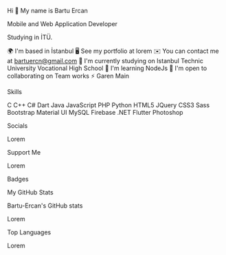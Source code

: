 Hi 👋 My name is Bartu Ercan

Mobile and Web Application Developer

Studying in İTÜ.

🌍  I'm based in İstanbul
🖥️  See my portfolio at lorem
✉️  You can contact me at bartuercn@gmail.com
🚀  I'm currently studying on Istanbul Technic University Vocational High School
🧠  I'm learning NodeJs
🤝  I'm open to collaborating on Team works
⚡  Garen Main


Skills

C C++ C# Dart Java JavaScript PHP Python HTML5 JQuery CSS3 Sass Bootstrap Material UI MySQL Firebase .NET Flutter Photoshop

Socials

 Lorem

Support Me

Lorem

Badges

My GitHub Stats

Bartu-Ercan's GitHub stats

Lorem

Top Languages

Lorem
